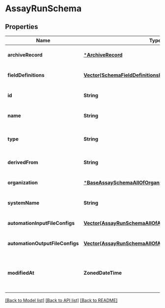 # AssayRunSchema


## Properties
Name | Type | Description | Notes
------------ | ------------- | ------------- | -------------
**archiveRecord** | [***ArchiveRecord**](ArchiveRecord.md) |  | [optional] [default to nothing]
**fieldDefinitions** | [**Vector{SchemaFieldDefinitionsInner}**](SchemaFieldDefinitionsInner.md) |  | [optional] [default to nothing]
**id** | **String** |  | [optional] [default to nothing]
**name** | **String** |  | [optional] [default to nothing]
**type** | **String** |  | [optional] [readonly] [default to nothing]
**derivedFrom** | **String** |  | [optional] [default to nothing]
**organization** | [***BaseAssaySchemaAllOfOrganization**](BaseAssaySchemaAllOfOrganization.md) |  | [optional] [default to nothing]
**systemName** | **String** |  | [optional] [default to nothing]
**automationInputFileConfigs** | [**Vector{AssayRunSchemaAllOfAutomationInputFileConfigs}**](AssayRunSchemaAllOfAutomationInputFileConfigs.md) |  | [optional] [default to nothing]
**automationOutputFileConfigs** | [**Vector{AssayRunSchemaAllOfAutomationInputFileConfigs}**](AssayRunSchemaAllOfAutomationInputFileConfigs.md) |  | [optional] [default to nothing]
**modifiedAt** | **ZonedDateTime** | DateTime the Assay Run Schema was last modified | [optional] [default to nothing]


[[Back to Model list]](../README.md#models) [[Back to API list]](../README.md#api-endpoints) [[Back to README]](../README.md)


